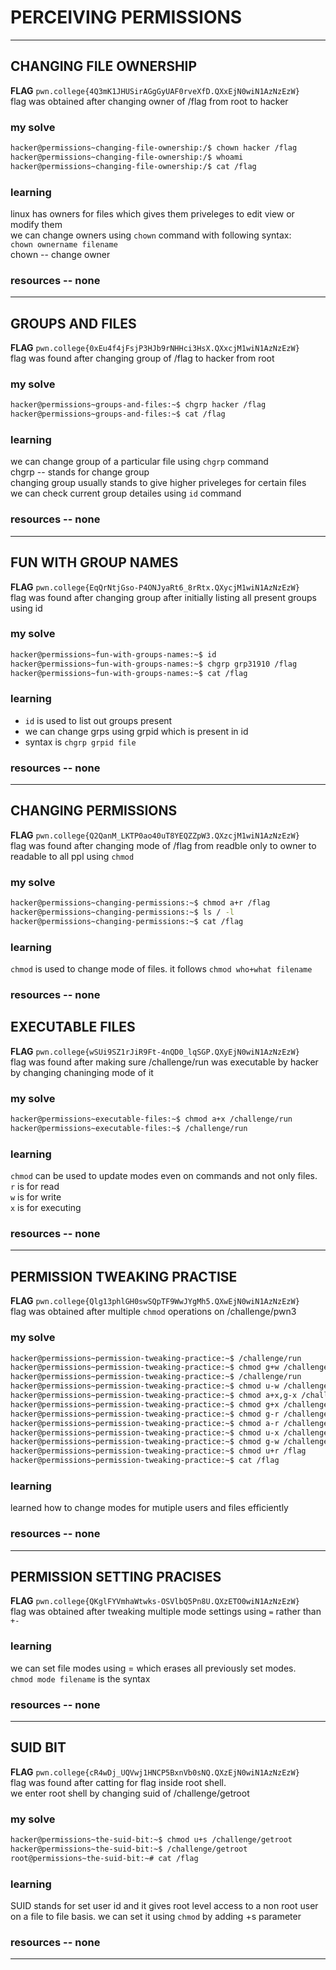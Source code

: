 # PERCEIVING PERMISSIONS
---
## CHANGING FILE OWNERSHIP
**FLAG**
``pwn.college{4Q3mK1JHUSirAGgGyUAF0rveXfD.QXxEjN0wiN1AzNzEzW}``\
flag was obtained after changing owner of /flag from root to hacker
### my solve
```bash
hacker@permissions~changing-file-ownership:/$ chown hacker /flag
hacker@permissions~changing-file-ownership:/$ whoami
hacker@permissions~changing-file-ownership:/$ cat /flag
```
### learning
linux has owners for files which gives them priveleges to edit view or modify them\
we can change owners using ``chown`` command with following syntax:  
``chown ownername filename ``\
chown -- change owner
### resources -- none
---
## GROUPS AND FILES 
**FLAG** ``pwn.college{0xEu4f4jFsjP3HJb9rNHHci3HsX.QXxcjM1wiN1AzNzEzW}``\
flag was found after changing group of /flag to hacker from root
### my solve
```bash
hacker@permissions~groups-and-files:~$ chgrp hacker /flag
hacker@permissions~groups-and-files:~$ cat /flag
```
### learning
we can change group of a particular file using ``chgrp`` command\
chgrp -- stands for change group\
changing group usually stands to give higher priveleges for certain files\
we can check current group detailes using ``id`` command

### resources -- none

---

## FUN WITH GROUP NAMES
**FLAG** ``pwn.college{EqQrNtjGso-P4ONJyaRt6_8rRtx.QXycjM1wiN1AzNzEzW}``\
flag was found after changing group after initially listing all present groups using id

### my solve
```bash
hacker@permissions~fun-with-groups-names:~$ id
hacker@permissions~fun-with-groups-names:~$ chgrp grp31910 /flag
hacker@permissions~fun-with-groups-names:~$ cat /flag
```
### learning
- ``id`` is used to list out groups present
- we can change grps using grpid which is present in id
- syntax is ``chgrp grpid file``
### resources -- none

---

## CHANGING PERMISSIONS
**FLAG** ``pwn.college{Q2QanM_LKTP0ao40uT8YEQZZpW3.QXzcjM1wiN1AzNzEzW}``\
flag was found after changing mode of /flag from readble only to owner to readable to all ppl using ``chmod``
### my solve
```bash
hacker@permissions~changing-permissions:~$ chmod a+r /flag
hacker@permissions~changing-permissions:~$ ls / -l
hacker@permissions~changing-permissions:~$ cat /flag
```
### learning
`chmod` is used to change mode of files. it follows ``chmod who+what filename``
### resources -- none

## EXECUTABLE FILES
**FLAG** ``pwn.college{wSUi9SZ1rJiR9Ft-4nQD0_lqSGP.QXyEjN0wiN1AzNzEzW}``\
flag was found after making sure /challenge/run was executable by hacker by changing chaninging mode of it
### my solve
```bash
hacker@permissions~executable-files:~$ chmod a+x /challenge/run
hacker@permissions~executable-files:~$ /challenge/run
```
### learning
``chmod`` can be used to update modes even on commands and not only files.\
`r` is for read\
`w` is for write\
`x` is for executing
### resources -- none
---

## PERMISSION TWEAKING PRACTISE
**FLAG** ``pwn.college{Qlg13phlGH0swSQpTF9WwJYgMh5.QXwEjN0wiN1AzNzEzW}``\
flag was obtained after multiple `chmod` operations on /challenge/pwn3
### my solve
```bash
hacker@permissions~permission-tweaking-practice:~$ /challenge/run
hacker@permissions~permission-tweaking-practice:~$ chmod g+w /challenge/pwn
hacker@permissions~permission-tweaking-practice:~$ /challenge/run
hacker@permissions~permission-tweaking-practice:~$ chmod u-w /challenge/pwn
hacker@permissions~permission-tweaking-practice:~$ chmod a+x,g-x /challenge/pwn
hacker@permissions~permission-tweaking-practice:~$ chmod g+x /challenge/pwn
hacker@permissions~permission-tweaking-practice:~$ chmod g-r /challenge/pwn
hacker@permissions~permission-tweaking-practice:~$ chmod a-r /challenge/pwn
hacker@permissions~permission-tweaking-practice:~$ chmod u-x /challenge/pwn
hacker@permissions~permission-tweaking-practice:~$ chmod g-w /challenge/pwn
hacker@permissions~permission-tweaking-practice:~$ chmod u+r /flag
hacker@permissions~permission-tweaking-practice:~$ cat /flag
```
### learning
learned how to change modes for mutiple users and files efficiently

### resources -- none
---
## PERMISSION SETTING PRACISES
**FLAG** ``pwn.college{QKglFYVmhaWtwks-OSVlbQ5Pn8U.QXzETO0wiN1AzNzEzW}``\
flag was obtained after tweaking multiple mode settings using `=` rather than `+-`
### learning
we can set file modes using = which erases all previously set modes.\
``chmod mode filename`` is the syntax
### resources -- none
---
## SUID BIT
**FLAG** ``pwn.college{cR4wDj_UQVwj1HNCP5BxnVb0sNQ.QXzEjN0wiN1AzNzEzW}``\
flag was found after catting for flag inside root shell.\
we enter root shell by changing suid of /challenge/getroot
### my solve
```bash
hacker@permissions~the-suid-bit:~$ chmod u+s /challenge/getroot
hacker@permissions~the-suid-bit:~$ /challenge/getroot
root@permissions~the-suid-bit:~# cat /flag
```
### learning
SUID stands for set user id and it gives root level access to a non root user on a file to file basis.
we can set it using `chmod` by adding +s parameter
### resources -- none
---

